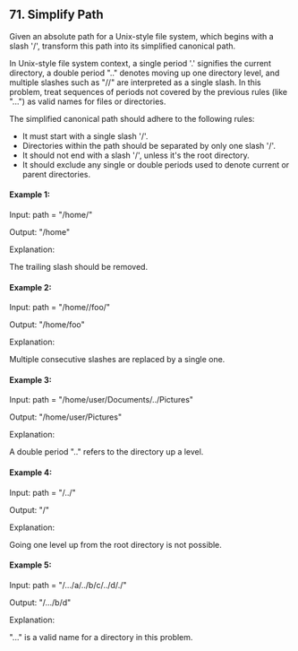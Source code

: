 ## 71. Simplify Path

Given an absolute path for a Unix-style file system, which begins with a slash '/', transform this path into its simplified canonical path.


In Unix-style file system context, a single period '.' signifies the current directory, a double period ".." denotes moving up one directory level, and multiple slashes such as "//" are interpreted as a single slash. In this problem, treat sequences of periods not covered by the previous rules (like "...") as valid names for files or directories.

The simplified canonical path should adhere to the following rules:
* It must start with a single slash '/'.
* Directories within the path should be separated by only one slash '/'.
* It should not end with a slash '/', unless it's the root directory.
* It should exclude any single or double periods used to denote current or parent directories.

#### Example 1:

Input: path = "/home/"

Output: "/home"

Explanation:

The trailing slash should be removed.

#### Example 2:

Input: path = "/home//foo/"

Output: "/home/foo"

Explanation:

Multiple consecutive slashes are replaced by a single one.

#### Example 3:

Input: path = "/home/user/Documents/../Pictures"

Output: "/home/user/Pictures"

Explanation:

A double period ".." refers to the directory up a level.

#### Example 4:

Input: path = "/../"

Output: "/"

Explanation:

Going one level up from the root directory is not possible.

#### Example 5:

Input: path = "/.../a/../b/c/../d/./"

Output: "/.../b/d"

Explanation:

"..." is a valid name for a directory in this problem.

